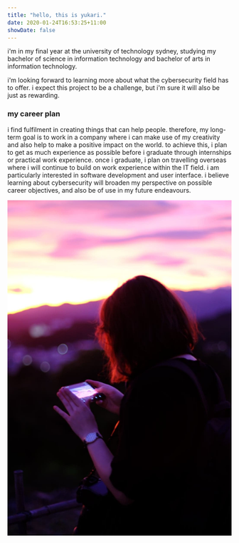 ```yaml
---
title: "hello, this is yukari."
date: 2020-01-24T16:53:25+11:00
showDate: false
---
```


i'm in my final year at the university of technology sydney, studying my bachelor of science in information technology and bachelor of arts in information technology.

i'm looking forward to learning more about what the cybersecurity field has to offer. i expect this project to be a challenge, but i'm sure it will also be just as rewarding.

### my career plan
i find fulfilment in creating things that can help people. therefore, my long-term goal is to work in a company where i can make use of my creativity and also help to make a positive impact on the world. to achieve this, i plan to get as much experience as possible before i graduate through internships or practical work experience. 
once i graduate, i plan on travelling overseas where i will continue to build on work experience within the IT field. i am particularly interested in software development and user interface. i believe learning about cybersecurity will broaden my perspective on possible career objectives, and also be of use in my future endeavours. 

![this is me](https://github.com/yukariinc/yukariinc.github.io/blob/master/82799283_153903096054287_2910560059299725312_n.jpg?raw=true)